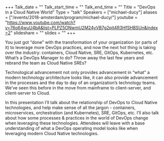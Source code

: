 +++
Talk_date = ""
Talk_start_time = ""
Talk_end_time = ""
Title = "DevOps in a Cloud Native World"
Type = "talk"
Speakers = ["michael-ducy"]
aliases = ["/events/2018-amsterdam/program/michael-ducy/"]
youtube = "https://www.youtube.com/watch?v=76o64wuU4bA&list=PLPZ5ONwmU2M24yVB7g2pjt4R3HfSHBSUn&index=2"
slideshare = ""
slides = ""
+++

You just got “done” with the transformation of your organization (or parts of it) to leverage more DevOps practices, and now the next hot thing is taking over the industry: containers, Cloud Native, SRE, GitOps, Kubernetes, etc. What’s a DevOps Manager to do? Throw away the last few years and rebrand the team as Cloud Native SREs?

Technological advancement not only provides advancement in “what” a modern technology architecture looks like, it can also provide advancement in the processes and the day to day of an organization’s technology teams. We’ve seen this before in the move from mainframe to client-server, and client-server to Cloud.

In this presentation I’ll talk about the relationship of DevOps to Cloud Native technologies, and help make sense of all the jargon - containers, microservices, orchestration (and Kubernetes), SRE, GitOps, etc. I’ll also talk about how some processes & practices in the world of DevOps change when leveraging these technologies. Attendees will leave with a base understanding of what a DevOps operating model looks like when leveraging modern Cloud Native technologies.
